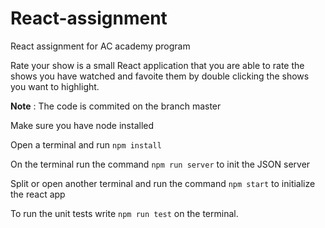 # React-assignment
React assignment for AC academy program

Rate your show is a small React application that you are able to rate the shows you have watched and favoite them by double clicking the shows you want to highlight.

**Note** : The code is commited on the branch master

Make sure you have node installed

Open a terminal and run ```npm install ```

On the terminal run the command ```npm run server``` to init the JSON server 

Split or open another terminal and run the command ```npm start``` to initialize the react app 

To run the unit tests write ```npm run test``` on the terminal.




